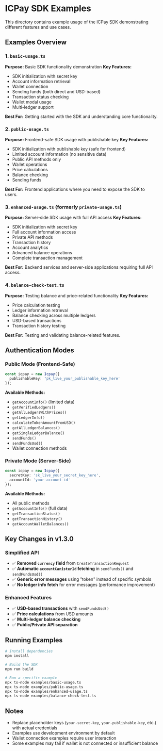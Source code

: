 # ICPay SDK Examples

This directory contains example usage of the ICPay SDK demonstrating different features and use cases.

## Examples Overview

### 1. `basic-usage.ts`
**Purpose:** Basic SDK functionality demonstration
**Key Features:**
- SDK initialization with secret key
- Account information retrieval
- Wallet connection
- Sending funds (both direct and USD-based)
- Transaction status checking
- Wallet modal usage
- Multi-ledger support

**Best For:** Getting started with the SDK and understanding core functionality.

### 2. `public-usage.ts`
**Purpose:** Frontend-safe SDK usage with publishable key
**Key Features:**
- SDK initialization with publishable key (safe for frontend)
- Limited account information (no sensitive data)
- Public API methods only
- Wallet operations
- Price calculations
- Balance checking
- Sending funds

**Best For:** Frontend applications where you need to expose the SDK to users.

### 3. `enhanced-usage.ts` (formerly `private-usage.ts`)
**Purpose:** Server-side SDK usage with full API access
**Key Features:**
- SDK initialization with secret key
- Full account information access
- Private API methods
- Transaction history
- Account analytics
- Advanced balance operations
- Complete transaction management

**Best For:** Backend services and server-side applications requiring full API access.

### 4. `balance-check-test.ts`
**Purpose:** Testing balance and price-related functionality
**Key Features:**
- Price calculation testing
- Ledger information retrieval
- Balance checking across multiple ledgers
- USD-based transactions
- Transaction history testing

**Best For:** Testing and validating balance-related features.

## Authentication Modes

### Public Mode (Frontend-Safe)
```typescript
const icpay = new Icpay({
  publishableKey: 'pk_live_your_publishable_key_here'
});
```

**Available Methods:**
- `getAccountInfo()` (limited data)
- `getVerifiedLedgers()`
- `getAllLedgersWithPrices()`
- `getLedgerInfo()`
- `calculateTokenAmountFromUSD()`
- `getAllLedgerBalances()`
- `getSingleLedgerBalance()`
- `sendFunds()`
- `sendFundsUsd()`
- Wallet connection methods

### Private Mode (Server-Side)
```typescript
const icpay = new Icpay({
  secretKey: 'sk_live_your_secret_key_here',
  accountId: 'your-account-id'
});
```

**Available Methods:**
- All public methods
- `getAccountInfo()` (full data)
- `getTransactionStatus()`
- `getTransactionHistory()`
- `getAccountWalletBalances()`

## Key Changes in v1.3.0

### Simplified API
- ✅ **Removed `currency` field** from `CreateTransactionRequest`
- ✅ **Automatic `accountCanisterId` fetching** in `sendFunds()` and `sendFundsUsd()`
- ✅ **Generic error messages** using "token" instead of specific symbols
- ✅ **No ledger info fetch** for error messages (performance improvement)

### Enhanced Features
- ✅ **USD-based transactions** with `sendFundsUsd()`
- ✅ **Price calculations** from USD amounts
- ✅ **Multi-ledger balance checking**
- ✅ **Public/Private API separation**

## Running Examples

```bash
# Install dependencies
npm install

# Build the SDK
npm run build

# Run a specific example
npx ts-node examples/basic-usage.ts
npx ts-node examples/public-usage.ts
npx ts-node examples/enhanced-usage.ts
npx ts-node examples/balance-check-test.ts
```

## Notes

- Replace placeholder keys (`your-secret-key`, `your-publishable-key`, etc.) with actual credentials
- Examples use development environment by default
- Wallet connection examples require user interaction
- Some examples may fail if wallet is not connected or insufficient balance
